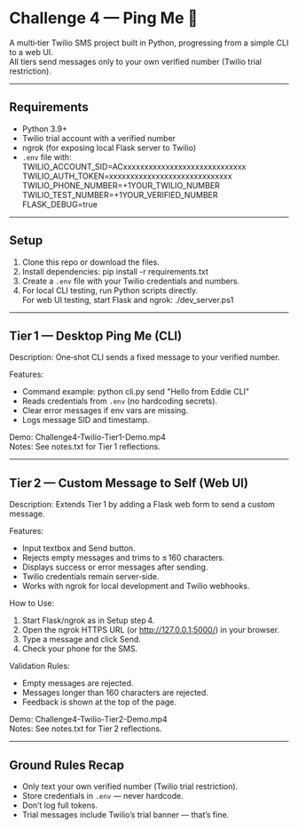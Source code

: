 # Challenge 4 — Ping Me 📲

A multi‑tier Twilio SMS project built in Python, progressing from a simple CLI to a web UI.  
All tiers send messages only to your own verified number (Twilio trial restriction).

---

## Requirements
- Python 3.9+
- Twilio trial account with a verified number
- ngrok (for exposing local Flask server to Twilio)
- `.env` file with:
TWILIO_ACCOUNT_SID=ACxxxxxxxxxxxxxxxxxxxxxxxxxxxxx
TWILIO_AUTH_TOKEN=xxxxxxxxxxxxxxxxxxxxxxxxxxxxx
TWILIO_PHONE_NUMBER=+1YOUR_TWILIO_NUMBER
TWILIO_TEST_NUMBER=+1YOUR_VERIFIED_NUMBER
FLASK_DEBUG=true

---

## Setup
1. Clone this repo or download the files.
2. Install dependencies:
   pip install -r requirements.txt
3. Create a `.env` file with your Twilio credentials and numbers.
4. For local CLI testing, run Python scripts directly.  
   For web UI testing, start Flask and ngrok:
   ./dev_server.ps1

---

## Tier 1 — Desktop Ping Me (CLI)

Description: One‑shot CLI sends a fixed message to your verified number.

Features:
- Command example:
  python cli.py send "Hello from Eddie CLI"
- Reads credentials from `.env` (no hardcoding secrets).
- Clear error messages if env vars are missing.
- Logs message SID and timestamp.

Demo: Challenge4-Twilio-Tier1-Demo.mp4  
Notes: See notes.txt for Tier 1 reflections.

---

## Tier 2 — Custom Message to Self (Web UI)

Description: Extends Tier 1 by adding a Flask web form to send a custom message.

Features:
- Input textbox and Send button.
- Rejects empty messages and trims to ≤ 160 characters.
- Displays success or error messages after sending.
- Twilio credentials remain server‑side.
- Works with ngrok for local development and Twilio webhooks.

How to Use:
1. Start Flask/ngrok as in Setup step 4.
2. Open the ngrok HTTPS URL (or http://127.0.0.1:5000/) in your browser.
3. Type a message and click Send.
4. Check your phone for the SMS.

Validation Rules:
- Empty messages are rejected.
- Messages longer than 160 characters are rejected.
- Feedback is shown at the top of the page.

Demo: Challenge4-Twilio-Tier2-Demo.mp4  
Notes: See notes.txt for Tier 2 reflections.

---

## Ground Rules Recap
- Only text your own verified number (Twilio trial restriction).
- Store credentials in `.env` — never hardcode.
- Don’t log full tokens.
- Trial messages include Twilio’s trial banner — that’s fine.
